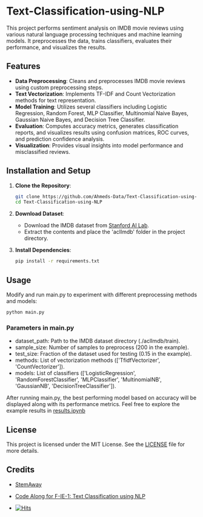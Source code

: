 # Text-Classification-using-NLP 

This project performs sentiment analysis on IMDB movie reviews using various natural language processing techniques 
and machine learning models. It preprocesses the data, trains classifiers, evaluates their performance, and visualizes the results.

## Features

- **Data Preprocessing**: Cleans and preprocesses IMDB movie reviews using custom preprocessing steps.
- **Text Vectorization**: Implements TF-IDF and Count Vectorization methods for text representation.
- **Model Training**: Utilizes several classifiers including Logistic Regression, Random Forest, MLP Classifier, Multinomial Naive Bayes, Gaussian Naive Bayes, and Decision Tree Classifier.
- **Evaluation**: Computes accuracy metrics, generates classification reports, and visualizes results using confusion matrices, ROC curves, and prediction confidence analysis.
- **Visualization**: Provides visual insights into model performance and misclassified reviews.

## Installation and Setup

1. **Clone the Repository**:

   ```bash
   git clone https://github.com/Ahmeds-Data/Text-Classification-using-NLP.git
   cd Text-Classification-using-NLP
   ```
2. **Download Dataset**:
   - Download the IMDB dataset from [Stanford AI Lab](http://ai.stanford.edu/~amaas/data/sentiment/aclImdb_v1.tar.gz).
   - Extract the contents and place the 'aclImdb' folder in the project directory.

  
3. **Install Dependencies**:

   ```bash
   pip install -r requirements.txt
   ```
## Usage

Modify and run main.py to experiment with different preprocessing methods and models:

```bash
python main.py
```
### Parameters in main.py

- dataset_path: Path to the IMDB dataset directory (./aclImdb/train).
- sample_size: Number of samples to preprocess (200 in the example).
- test_size: Fraction of the dataset used for testing (0.15 in the example).
- methods: List of vectorization methods (['TfidfVectorizer', 'CountVectorizer']).
- models: List of classifiers (['LogisticRegression', 'RandomForestClassifier', 'MLPClassifier', 'MultinomialNB', 'GaussianNB', 'DecisionTreeClassifier']).

After running main.py, the best performing model based on accuracy will be displayed along with its performance metrics.
Feel free to explore the example results in [results.ipynb](https://github.com/Ahmeds-Data/Text-Classification-using-NLP/blob/master/results.ipynb)

## License

This project is licensed under the MIT License. See the [LICENSE](https://github.com/Ahmeds-Data/Text-Classification-using-NLP/blob/master/LICENSE) file for more details.

## Credits

- [StemAway](https://stemaway.com/home)
- [Code Along for F-IE-1: Text Classification using NLP](https://stemaway.com/t/code-along-for-f-ie-1-text-classification-using-nlp/16302/1)

- [![Hits](https://hits.sh/github.com/Ahmeds-Data/Text-Classification-using-NLP.git.svg?label=views&color=cc11ac)](https://hits.sh/github.com/Ahmeds-Data/Text-Classification-using-NLP.git/)
